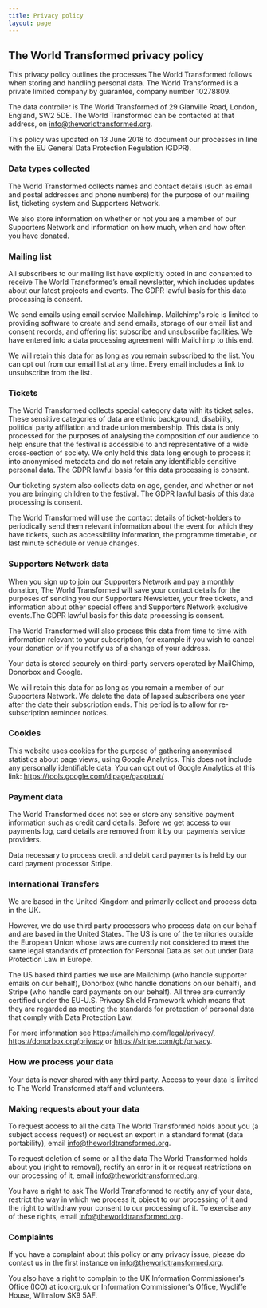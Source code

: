 ```yaml
---
title: Privacy policy
layout: page
---
```


## The World Transformed privacy policy

This privacy policy outlines the processes The World Transformed follows when storing and handling personal data. The World Transformed is a private limited company by guarantee, company number 10278809.

The data controller is The World Transformed of 29 Glanville Road, London, England, SW2 5DE. The World Transformed can be contacted at that address, on info@theworldtransformed.org.

This policy was updated on 13 June 2018 to document our processes in line with the EU General Data Protection Regulation (GDPR).

### Data types collected

The World Transformed collects names and contact details (such as email and postal addresses and phone numbers) for the purpose of our mailing list, ticketing system and Supporters Network. 

We also store information on whether or not you are a member of our Supporters Network and information on how much, when and how often you have donated.

### Mailing list

All subscribers to our mailing list have explicitly opted in and consented to receive The World Transformed’s email newsletter, which includes updates about our latest projects and events. The GDPR lawful basis for this data processing is consent.

We send emails using email service Mailchimp. Mailchimp's role is limited to providing software to create and send emails, storage of our email list and consent records, and offering list subscribe and unsubscribe facilities. We have entered into a data processing agreement with Mailchimp to this end. 

We will retain this data for as long as you remain subscribed to the list. You can opt out from our email list at any time. Every email includes a link to unsubscribe from the list.

### Tickets

The World Transformed collects special category data with its ticket sales. These sensitive categories of data are ethnic background, disability, political party affiliation and trade union membership. This data is only processed for the purposes of analysing the composition of our audience to help ensure that the festival is accessible to and representative of a wide cross-section of society. We only hold this data long enough to process it into anonymised metadata and do not retain any identifiable sensitive personal data. The GDPR lawful basis for this data processing is consent.

Our ticketing system also collects data on age, gender, and whether or not you are bringing children to the festival. The GDPR lawful basis of this data processing is consent.

The World Transformed will use the contact details of ticket-holders to periodically send them relevant information about the event for which they have tickets, such as accessibility information, the programme timetable, or last minute schedule or venue changes.

### Supporters Network data

When you sign up to join our Supporters Network and pay a monthly donation, The World Transformed will save your contact details for the purposes of sending you our Supporters Newsletter, your free tickets, and information about other special offers and Supporters Network exclusive events.The GDPR lawful basis for this data processing is consent.

The World Transformed will also process this data from time to time with information relevant to your subscription, for example if you wish to cancel your donation or if you notify us of a change of your address.

Your data is stored securely on third-party servers operated by MailChimp, Donorbox and Google.

We will retain this data for as long as you remain a member of our Supporters Network. We delete the data of lapsed subscribers one year after the date their subscription ends. This period is to allow for re-subscription reminder notices. 

### Cookies

This website uses cookies for the purpose of gathering anonymised statistics about page views, using Google Analytics. This does not include any personally identifiable data. You can opt out of Google Analytics at this link: <https://tools.google.com/dlpage/gaoptout/>

### Payment data

The World Transformed does not see or store any sensitive payment information such as credit card details. Before we get access to our payments log, card details are removed from it by our payments service providers.

Data necessary to process credit and debit card payments is held by our card payment processor Stripe. 

### International Transfers

We are based in the United Kingdom and primarily collect and process data in the UK.

However, we do use third party processors who process data on our behalf and are based in the United States. The US is one of the territories outside the European Union whose laws are currently not considered to meet the same legal standards of protection for Personal Data as set out under Data Protection Law in Europe.

The US based third parties we use are Mailchimp (who handle supporter emails on our behalf), Donorbox (who handle donations on our behalf), and Stripe (who handle card payments on our behalf). All three are currently certified under the EU-U.S. Privacy Shield Framework which means that they are regarded as meeting the standards for protection of personal data that comply with Data Protection Law.

For more information see <https://mailchimp.com/legal/privacy/>, <https://donorbox.org/privacy> or <https://stripe.com/gb/privacy>.

### How we process your data

Your data is never shared with any third party. Access to your data is limited to The World Transformed staff and volunteers.

### Making requests about your data

To request access to all the data The World Transformed holds about you (a subject access request) or request an export in a standard format (data portability), email <info@theworldtransformed.org>.

To request deletion of some or all the data The World Transformed holds about you (right to removal), rectify an error in it or request restrictions on our processing of it, email info@theworldtransformed.org.

You have a right to ask The World Transformed to rectify any of your data, restrict the way in which we process it, object to our processing of it and the right to withdraw your consent to our processing of it. To exercise any of these rights, email <info@theworldtransformed.org>.

### Complaints

If you have a complaint about this policy or any privacy issue, please do contact us in the first instance on <info@theworldtransformed.org>.

You also have a right to complain to the UK Information Commissioner's Office (ICO) at ico.org.uk or Information Commissioner's Office, Wycliffe House, Wilmslow SK9 5AF.
